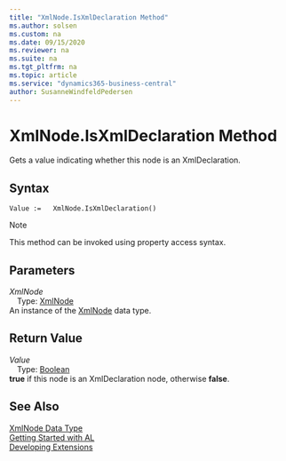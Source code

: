 ```yaml
---
title: "XmlNode.IsXmlDeclaration Method"
ms.author: solsen
ms.custom: na
ms.date: 09/15/2020
ms.reviewer: na
ms.suite: na
ms.tgt_pltfrm: na
ms.topic: article
ms.service: "dynamics365-business-central"
author: SusanneWindfeldPedersen
---
```

[//]: # (START>DO_NOT_EDIT)
[//]: # (IMPORTANT:Do not edit any of the content between here and the END>DO_NOT_EDIT.)
[//]: # (Any modifications should be made in the .xml files in the ModernDev repo.)
# XmlNode.IsXmlDeclaration Method
Gets a value indicating whether this node is an XmlDeclaration.


## Syntax
```
Value :=   XmlNode.IsXmlDeclaration()
```
> [!NOTE]  
> This method can be invoked using property access syntax.  

## Parameters
*XmlNode*  
&emsp;Type: [XmlNode](xmlnode-data-type.md)  
An instance of the [XmlNode](xmlnode-data-type.md) data type.  

## Return Value
*Value*  
&emsp;Type: [Boolean](../boolean/boolean-data-type.md)  
**true** if this node is an XmlDeclaration node, otherwise **false**.  


[//]: # (IMPORTANT: END>DO_NOT_EDIT)
## See Also
[XmlNode Data Type](xmlnode-data-type.md)  
[Getting Started with AL](../../devenv-get-started.md)  
[Developing Extensions](../../devenv-dev-overview.md)